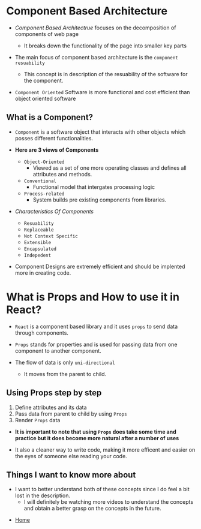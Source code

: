 # Component Based Architecture

- *Component Based Architectrue* focuses on the decomposition of components of web page 
    - It breaks down the functionality of the page into smaller key parts 

- The main focus of component based architecture is the `component resuability`
    - This concept is in description of the resuability of the software for the component. 

- `Component Oriented` Software is more functional and cost efficient than object oriented software 

## What is a Component? 

- `Component` is a software object that interacts with other objects which posses different functionalities. 

- **Here are 3 views of Components**

    - `Object-Oriented` 
      - Viewed as a set of one more operating classes and defines all attributes and methods. 
    - `Conventional` 
      - Functional model that intergates processing logic
    - `Process-related`
      - System builds pre existing components from libraries. 

- *Characteristics Of Components* 

    - `Resuability`
    - `Replaceable`
    - `Not Context Specific`
    - `Extensible`
    - `Encapsulated`
    - `Indepedent`

- Component Designs are extremely efficient and should be implented more in creating code.


# What is Props and How to use it in React? 

- `React` is a component based library and it uses `props` to send data through components. 

- `Props` stands for properties and is used for passing data from one component to another component. 

- The flow of data is only `uni-directional`
    - It moves from the parent to child. 

## Using Props step by step 

1. Define attributes and its data
2. Pass data from parent to child by using `Props`
3. Render `Props` data

- **It is important to note that using `Props` does take some time and practice but it does become more natural after a number of uses** 

- It also a cleaner way to write code, making it more efficent and easier on the eyes of someone else reading your code. 


## Things I want to know more about

- I want to better understand both of these concepts since I do feel a bit lost in the description. 
    - I will definitely be watching more videos to understand the concepts and obtain a better grasp on the concepts in the future. 



* [Home](Code301Notes.md)